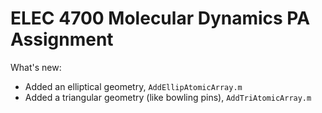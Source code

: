 # ELEC 4700 Molecular Dynamics PA Assignment

What's new:
- Added an elliptical geometry, `AddEllipAtomicArray.m`
- Added a triangular geometry (like bowling pins), `AddTriAtomicArray.m`